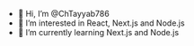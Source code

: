 - 👋 Hi, I’m @ChTayyab786
- 👀 I’m interested in React, Next.js and Node.js
- 🌱 I’m currently learning Next.js and Node.js

